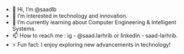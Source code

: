 - 👋 Hi, I’m @saadlb
- 👀 I’m interested in technology and innovation.
- 🌱 I’m currently learning about Computer Engineering & Intelligent Systems.
- 📫 How to reach me : ig - @saad.larhrib or linkedin - saad-larhrib.
- ⚡ Fun fact: I enjoy exploring new advancements in technology!

<!---
saadlb/saadlb is a ✨ special ✨ repository because its `README.md` (this file) appears on your GitHub profile.
You can click the Preview link to take a look at your changes.
--->
